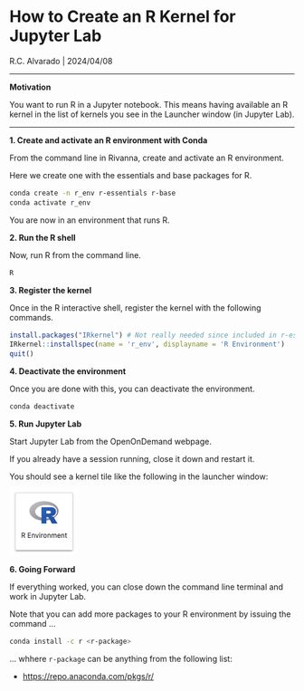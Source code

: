 # How to Create an R Kernel for Jupyter Lab

R.C. Alvarado | 2024/04/08

----

**Motivation**

You want to run R in a Jupyter notebook. This means having available an R kernel in the list of kernels you see in the Launcher window (in Jupyter Lab).

----

**1. Create and activate an R environment with Conda**

From the command line in Rivanna, create and activate an R environment. 

Here we create one with the essentials and base packages for R.

```bash
conda create -n r_env r-essentials r-base
conda activate r_env
```

You are now in an environment that runs R.

**2. Run the R shell**

Now, run R from the command line.

```bash
R
```

**3. Register the kernel**

Once in the R interactive shell, register the kernel with the following commands.  

```r
install.packages("IRkernel") # Not really needed since included in r-essentials
IRkernel::installspec(name = 'r_env', displayname = 'R Environment')
quit()
```

**4. Deactivate the environment**

Once you are done with this, you can deactivate the environment.

```bash
conda deactivate
```

**5. Run Jupyter Lab**

Start Jupyter Lab from the OpenOnDemand webpage. 

If you already have a session running, close it down and restart it.

You should see a kernel tile like the following in the launcher window:

![](./r-kernel.png)

**6. Going Forward**

If everything worked, you can close down the command line terminal and work in Jupyter Lab.

Note that you can add more packages to your R environment by issuing the command ...

```bash
conda install -c r <r-package>
```

... whhere `r-package` can be anything from the following list:

- https://repo.anaconda.com/pkgs/r/